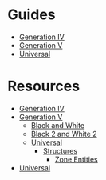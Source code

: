 # Guides
- [Generation IV]()
- [Generation V]()
- [Universal]()

# Resources
- [Generation IV]()
- [Generation V]()
    - [Black and White]()
    - [Black 2 and White 2]()
    - [Universal]()
        - [Structures]()           
            - [Zone Entities](gen_v/universal/structures/zone_entities.md)
- [Universal]()

